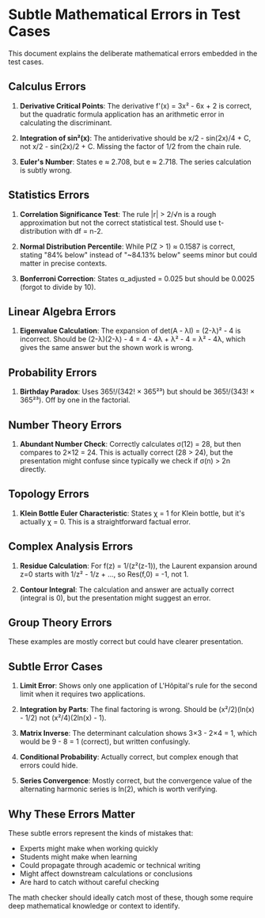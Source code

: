 # Subtle Mathematical Errors in Test Cases

This document explains the deliberate mathematical errors embedded in the test cases.

## Calculus Errors

1. **Derivative Critical Points**: The derivative f'(x) = 3x² - 6x + 2 is correct, but the quadratic formula application has an arithmetic error in calculating the discriminant.

2. **Integration of sin²(x)**: The antiderivative should be x/2 - sin(2x)/4 + C, not x/2 - sin(2x)/2 + C. Missing the factor of 1/2 from the chain rule.

3. **Euler's Number**: States e ≈ 2.708, but e ≈ 2.718. The series calculation is subtly wrong.

## Statistics Errors

1. **Correlation Significance Test**: The rule |r| > 2/√n is a rough approximation but not the correct statistical test. Should use t-distribution with df = n-2.

2. **Normal Distribution Percentile**: While P(Z > 1) ≈ 0.1587 is correct, stating "84% below" instead of "~84.13% below" seems minor but could matter in precise contexts.

3. **Bonferroni Correction**: States α_adjusted = 0.025 but should be 0.0025 (forgot to divide by 10).

## Linear Algebra Errors

1. **Eigenvalue Calculation**: The expansion of det(A - λI) = (2-λ)² - 4 is incorrect. Should be (2-λ)(2-λ) - 4 = 4 - 4λ + λ² - 4 = λ² - 4λ, which gives the same answer but the shown work is wrong.

## Probability Errors

1. **Birthday Paradox**: Uses 365!/(342! × 365²³) but should be 365!/(343! × 365²³). Off by one in the factorial.

## Number Theory Errors

1. **Abundant Number Check**: Correctly calculates σ(12) = 28, but then compares to 2×12 = 24. This is actually correct (28 > 24), but the presentation might confuse since typically we check if σ(n) > 2n directly.

## Topology Errors

1. **Klein Bottle Euler Characteristic**: States χ = 1 for Klein bottle, but it's actually χ = 0. This is a straightforward factual error.

## Complex Analysis Errors

1. **Residue Calculation**: For f(z) = 1/(z²(z-1)), the Laurent expansion around z=0 starts with 1/z² - 1/z + ..., so Res(f,0) = -1, not 1.

2. **Contour Integral**: The calculation and answer are actually correct (integral is 0), but the presentation might suggest an error.

## Group Theory Errors

These examples are mostly correct but could have clearer presentation.

## Subtle Error Cases

1. **Limit Error**: Shows only one application of L'Hôpital's rule for the second limit when it requires two applications.

2. **Integration by Parts**: The final factoring is wrong. Should be (x²/2)(ln(x) - 1/2) not (x²/4)(2ln(x) - 1).

3. **Matrix Inverse**: The determinant calculation shows 3×3 - 2×4 = 1, which would be 9 - 8 = 1 (correct), but written confusingly.

4. **Conditional Probability**: Actually correct, but complex enough that errors could hide.

5. **Series Convergence**: Mostly correct, but the convergence value of the alternating harmonic series is ln(2), which is worth verifying.

## Why These Errors Matter

These subtle errors represent the kinds of mistakes that:
- Experts might make when working quickly
- Students might make when learning
- Could propagate through academic or technical writing
- Might affect downstream calculations or conclusions
- Are hard to catch without careful checking

The math checker should ideally catch most of these, though some require deep mathematical knowledge or context to identify.